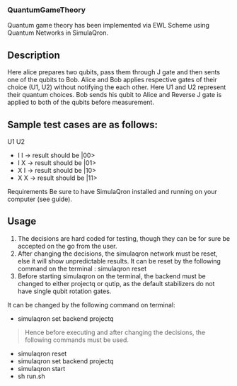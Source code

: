 ### QuantumGameTheory

Quantum game theory has been implemented via EWL Scheme using Quantum Networks in SimulaQron.

## Description

Here alice prepares two qubits, pass them through J gate and then sents one of the qubits to Bob. Alice and Bob applies respective gates of their choice (U1, U2) without notifying the each other. Here U1 and U2 represent their quantum choices. Bob sends his qubit to Alice and Reverse J gate is applied to both of the qubits before measurement. 

## Sample test cases are as follows:

  U1 U2
- I  I -> result should be |00>
- I  X -> result should be |01>
- X  I -> result should be |10>
- X  X -> result should be |11>

Requirements
Be sure to have SimulaQron installed and running on your computer (see  guide).

## Usage

1) The decisions are hard coded for testing, though they can be for sure be accepted on the go from the user. 
2) After changing the decisions, the simulaqron network must be reset, else it will show unpredictable results.
   It can be reset by the following command on the terminal : simulaqron reset
3) Before starting simulaqron on the terminal, the backend must be changed to either projectq or qutip, as the default               stabilizers do not have single qubit rotation gates.

It can be changed by the following command on terminal: 
* simulaqron set backend projectq
 > Hence before executing and after changing the decisions, the following commands must be used.
* simulaqron reset
* simulaqron set backend projectq
* simulaqron start
* sh run.sh
